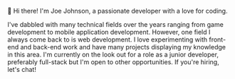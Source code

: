 👋 Hi there! I'm Joe Johnson, a passionate developer with a love for coding.

I've dabbled with many technical fields over the years ranging from game development to mobile application development. However, one field I always come back to is web development. I love experimenting with front-end and back-end work and have many projects displaying my knowledge in this area. I'm currently on the look out for a role as a junior developer, preferably full-stack but I'm open to other opportunities. If you're hiring, let's chat!

